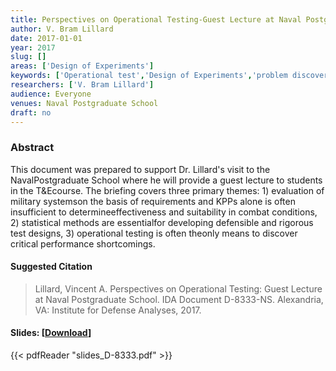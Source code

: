 ```yaml
---
title: Perspectives on Operational Testing-Guest Lecture at Naval Postgraduate School
author: V. Bram Lillard
date: 2017-01-01
year: 2017
slug: []
areas: ['Design of Experiments']
keywords: ['Operational test','Design of Experiments','problem discovery','Naval Postgraduate School','value of operational testing','test and evaluation']
researchers: ['V. Bram Lillard']
audience: Everyone
venues: Naval Postgraduate School
draft: no
---
```




### Abstract
This document was prepared to support Dr. Lillard's visit to the NavalPostgraduate School where he will provide a guest lecture to students in the T&Ecourse. The briefing covers three primary themes: 1) evaluation of military systemson the basis of requirements and KPPs alone is often insufficient to determineeffectiveness and suitability in combat conditions, 2) statistical methods are essentialfor developing defensible and rigorous test designs, 3) operational testing is often theonly means to discover critical performance shortcomings.

#### Suggested Citation
> Lillard, Vincent A. Perspectives on Operational Testing: Guest Lecture at Naval Postgraduate School. IDA Document D-8333-NS. Alexandria, VA: Institute for Defense Analyses, 2017.

#### Slides: [[Download](slides_D-8333.pdf)]
{{< pdfReader "slides_D-8333.pdf" >}}




